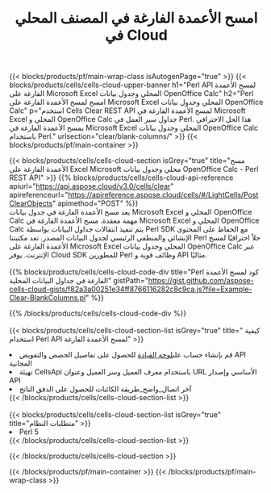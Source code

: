 ﻿---
title:  امسح الأعمدة الفارغة في المصنف المحلي في Cloud
description: Cloud APIs & SDKs لمسح الأعمدة الفارغة على Microsoft Excel & OpenOffice Calc. امسح الأعمدة الفارغة في جداول البيانات المحلية بواسطة Cells Cloud API. تدعم SDK أنواع لغات التطوير. وهي تشمل Android و C# و Go و Java و NodeJS و Perl و PHP و Python و Ruby و swift.
url: /ar/perl/clear/blank-columns/
---
{{< blocks/products/pf/main-wrap-class isAutogenPage="true" >}}
{{< blocks/products/cells/cells-cloud-upper-banner h1="Perl API لمسح الأعمدة الفارغة على Microsoft Excel المحلي وجدول بيانات OpenOffice Calc" h2="Perl امسح لمسح الأعمدة الفارغة على Microsoft Excel المحلي وجدول بيانات OpenOffice Calc" p="استخدم Cells Clear REST API لمسح الأعمدة الفارغة في Microsoft Excel المحلي و OpenOffice Calc جداول سير العمل في Perl. هذا الحل الاحترافي يمسح الأعمدة الفارغة في Microsoft Excel المحلي وجدول بيانات OpenOffice Calc باستخدام Perl." urlsection="clear/blank-columns/" >}}
{{< blocks/products/pf/main-container >}}

{{< blocks/products/cells/cells-cloud-section isGrey="true" title="مسح الأعمدة الفارغة على Excel Microsoft محلي وجدول بيانات OpenOffice Calc - Perl REST API" >}}
{{% blocks/products/cells/cells-cloud-api-reference apiurl="https://api.aspose.cloud/v3.0/cells/clear" apireferenceurl="https://apireference.aspose.cloud/cells/#/LightCells/PostClearObjects" apimethod="POST" %}}
<br/>
يعد مسح الأعمدة الفارغة في جدول بيانات Microsoft Excel المحلي و OpenOffice Calc مهمة معقدة. مسح الأعمدة الفارغة في Microsoft Excel المحلي و OpenOffice Calc يتم تنفيذ انتقالات جداول البيانات بواسطة Perl SDK مع الحفاظ على المحتوى الإنشائي والمنطقي الرئيسي لجدول البيانات المصدر. تعد مكتبتنا Perl حلاً احترافيًا لمسح الأعمدة الفارغة على Microsoft Excel المحلي وجدول بيانات OpenOffice Calc عبر الإنترنت. يوفر Cloud SDK للمطورين Perl وظائف قوية و API مثاليًا.
<br/>
<br/>
{{% blocks/products/cells/cells-cloud-code-div title="Perl كود لمسح الأعمدة الفارغة في جداول البيانات المحلية" gistPath="https://gist.github.com/aspose-cells-cloud-gists/f82a3a00251e34ff8766116282c8c9ca.js?file=Example-Clear-BlankColumns.pl" %}}
  
{{% /blocks/products/cells/cells-cloud-code-div %}}
<br/>
<br/>
{{< blocks/products/cells/cells-cloud-section-list isGrey="true" title=" كيفية استخدام Perl API لمسح الأعمدة الفارغة" >}}
<li> قم بإنشاء حساب على<a href="https://dashboard.aspose.cloud/">لوحة القيادة</a> للحصول على تفاصيل الحصص والتفويض API المجانية</li>
<li>تهيئة CellsApi باستخدام معرف العميل وسر العميل وعنوان URL الأساسي وإصدار API</li>
<li>آخر اتصال_واضح_طريقة الكائنات للحصول على الدفق الناتج</li>
{{< /blocks/products/cells/cells-cloud-section-list >}}
<br/>
<br/>
{{< blocks/products/cells/cells-cloud-section-list isGrey="true" title="متطلبات النظام" >}}
<li>Perl 5</li>
{{< /blocks/products/cells/cells-cloud-section-list >}}

{{< /blocks/products/cells/cells-cloud-section >}}

{{< /blocks/products/pf/main-container >}}
{{< /blocks/products/pf/main-wrap-class >}}
